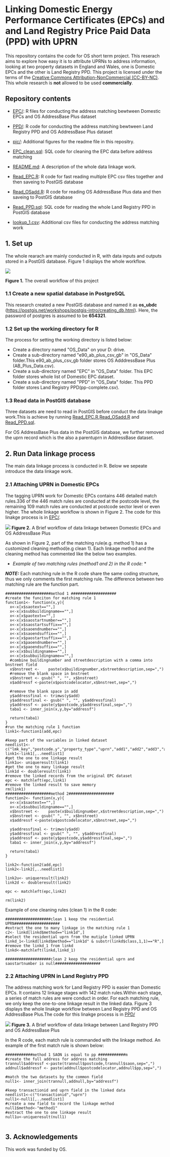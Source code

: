 # Linking Domestic Energy Performance Certificates (EPCs) and and Land Registry Price Paid Data (PPD) with UPRN


This repository contains the code for OS short term project. This reserach aims to explore how easy it is to attribute UPRNs to address information, looking at two property datasets in England and Wales, one is Domestic EPCs and the other is Land Registry PPD. This project is licensed under the terms of the [Creative Commons Attribution-NonCommercial (CC-BY-NC)](https://creativecommons.org/licenses/by-nc/4.0/). This whole research is **not** allowed to be used  **commercially**. 


## Repository contents
* [EPC/](EPC/): R files for conducting the address matching bewtween Domestic EPCs and OS AddressBase Plus dataset
* [PPD/](PPD/): R code for conducting the address matching bewtween Land Registry PPD and OS AddressBase Plus dataset
* [pic/](pic/): Additional figures for the readme file in this repositry.

* [EPC_clean.sql](EPC_clean.sql): SQL code for cleaning the EPC data before address matching
* [README.md](README.md): A description of the whole data linkage work.
* [Read_EPC.R](Read_EPC.R): R code for fast reading multiple EPC csv files together and then saveing to PostGIS database
* [Read_OSadd.R](Read_OSadd.R): R code for reading OS AddressBase Plus data and then saveing to PostGIS database
* [Read_PPD.sql](Read_PPD.sql): SQL code for reading the whole Land Registry PPD in PostGIS database
* [lookup_1.csv](lookup_1.csv): Additional csv files for conducting the address matching work


## 1. Set up

The whole rearach are mainly conducted in R, with data inputs and outputs stored in a PostGIS database. Figure 1 displays the whole workflow.

![](pic/f1.png)

**Figure 1.**  The overall workflow of this project

### 1.1 Create a new spatial database in PostgreSQL
This research created a new PostGIS database and named it as **os_ubdc** (https://postgis.net/workshops/postgis-intro/creating_db.html). Here, the password of postgres is assumed to be **654321**.
### 1.2 Set up the working directory for R
The process for setting the working directory is listed below:
- Create a directory named "OS_Data" on your D: drive.
- Create a sub-directory named "e90_ab_plus_csv_gb" in "OS_Data" folder.This e90_ab_plus_csv_gb folder stores OS AdddressBase Plus (AB_Plus_Data.csv).
- Create a sub-directory named "EPC" in "OS_Data" folder. This EPC folder stores whole list of Domestic EPC dataset.
- Create a sub-directory named "PPD" in "OS_Data" folder. This PPD folder stores Land Registry PPD(pp-complete.csv).
### 1.3 Read data in PostGIS database
Three datasets are need to read in PostGIS before conduct the data linakge work.This is achieve by running [Read_EPC.R](Read_EPC.R),[Read_OSadd.R](Read_OSadd.R) and [Read_PPD.sql](Read_PPD.sql).

For OS AddressBase Plus data in the PostGIS database, we further removed the uprn record which is the also a parentuprn in AddressBase dataset.

## 2. Run Data linkage process
The main data linkage process is conducted in R. Below we sepeate introduce the data linkage work.
### 2.1 Attaching UPRN in Domestic EPCs
The tagging UPRN work for Domestic EPCs contains 446 detailed match rules.336 of the 446 match rules are conducted at the postcode level, the remaining 109 match rules are conducted at postcode sector level or even higher. The whole linkage workflow is shown in Figure 2. The code for this linakge process is in [EPC/](EPC/).


![](pic/f2.png)
**Figure 2.** A Brief workflow of data linkage between Domestic EPCs and OS AddressBase Plus

As shown in Figure 2, part of the matching rule(e.g. method 1) has a customized cleaning method(e.g clean 1). Each linkage method and the cleaning method has commented like the below two examples.

* *Example of two matching rules (method1 and 2) in the R code:* *


***NOTE:*** Each matching rule in the R code share the same coding structure, thus we only comments the first matching rule. The difference between two matching rule are the function part.
```
####################method 1 ####################
#create the funciton for matching rule 1
function1<- function(x,y){
  x<-x[x$saotext=="",]
  x<-x[x$subbuildingname=="",]
  x<-x[x$paotext=="",]
  x<-x[x$saostartnumber=="",]
  x<-x[x$saostartsuffix=="",]
  x<-x[x$saoendnumber=="",]
  x<-x[x$saoendsuffix=="",]
  x<-x[x$paostartsuffix=="",]
  x<-x[x$paoendnumber=="",]
  x<-x[x$paoendsuffix=="",]
  x<-x[x$buildingname=="",]
  x<-x[x$subbuildingname=="",]
  #combine buildingnumber and streetdescription with a comma into bnstreet field
  x$bnstreet <-    paste(x$buildingnumber,x$streetdescription,sep=",")
  #remove the blank space in bnstreet
  x$bnstreet <- gsub(" ", "", x$bnstreet)
  x$addressf <-paste(x$postcodelocator,x$bnstreet,sep=",")
  
  #remove the blank space in add
  y$addressfinal <- trimws(y$add)
  y$addressfinal <- gsub(" ", "", y$addressfinal)
  y$addressf <- paste(y$postcode,y$addressfinal,sep=",")
  taba1 <- inner_join(x,y,by="addressf")
 
  return(taba1)
}
#run the matching rule 1 function
link1<-function1(add,epc)

#keep part of the variables in linked dataset
needlist1<-c("lmk_key","postcode.y","property_type","uprn","add1","add2","add3","add","postcode.x","postcodelocator","buildingname","buildingnumber","subbuildingname","paostartnumber","paostartsuffix","paoendnumber","paoendsuffix","paotext","saostartnumber","saostartsuffix","saoendnumber","saoendsuffix","saotext","streetdescription","locality","dependentlocality","townname","class","lodgement_date","inspection_date","lodgement_datetime")
link1<-link1[,..needlist1]
#get the one to one linkage result
link1u<- uniqueresult(link1)
#get the one to many linkage result
link1d <- doubleresult(link1)
#remove the linked records from the original EPC dataset
epc <- matchleft(epc,link1)
#remove the linked result to save memory
rm(link1)
####################method 2####################
function2<- function(x,y){
  x<-x[x$saotext=="",]
  x<-x[x$subbuildingname=="",]
  x$bnstreet <-    paste(x$buildingnumber,x$streetdescription,sep=",")
  x$bnstreet <- gsub(" ", "", x$bnstreet)
  x$addressf <-paste(x$postcodelocator,x$bnstreet,sep=",")
  
  y$addressfinal <- trimws(y$add)
  y$addressfinal <- gsub(" ", "", y$addressfinal)
  y$addressf <- paste(y$postcode,y$addressfinal,sep=",")
  taba1 <- inner_join(x,y,by="addressf")

  return(taba1)
}

link2<-function2(add,epc)
link2<-link2[,..needlist1]

link2u<- uniqueresult(link2)
link2d <- doubleresult(link2)

epc <- matchleft(epc,link2)

rm(link2)

```
Example of one cleaning rules (clean 1) in the R code:

```
####################clean 1 keep the residential UPRN####################
#extract the one to many linkage in the matching rule 1
c2<- linkd[linkd$method=="link1d",]
#select the residential uprn from the mutiple linked UPRN
linkd_1<-linkd[linkd$method=="link1d" & substr(linkd$class,1,1)=="R",]
#remove the linkd_1 from linkd
linkd<-matchleft(linkd,linkd_1)

####################clean 2 keep the residential uprn and saostartnumber is null####################
```
### 2.2 Attaching UPRN in Land Registry PPD
The address matching work for Land Registry PPD is easier than Domestic EPCs. It contains 12 linkage stages with 142 match rules.Within each stage, a series of match rules are were conduct in order. For each matching rule, we only keep the one-to-one linkage result in the linked data. Figure 3 displays the whole linakge workflow between Land Registry PPD and OS AddressBase Plus.The code for this linakge process is in [PPD/](PPD/)


![](pic/f4.png)
**Figure 3.** A Brief workflow of data linkage between Land Registry PPD and OS AddressBase Plus

In the R code, each match rule is commanded with the linkage method. An example of the first match rule is shown below: 
```
############method 1 SAON is equal to pp ############m
#create the full address for address matching      
trannull$addressf <-paste(trannull$postcode,trannull$saon,sep=",")
addnull$addressf <- paste(addnull$postcodelocator,addnull$pp,sep=",")

#match the two datasets by the common field
null1<- inner_join(trannull,addnull,by="addressf")

#keep transactionid and uprn field in the linked data
needlist1<-c("transactionid","uprn")
null1<-null1[,..needlist1]
#create a new field to record the linkage method
null1$method<-"method1"
#extract the one to one linkage result
null1u<-uniqueresult(null1)


```
## 3. Acknowledgements
This work was funded by OS.